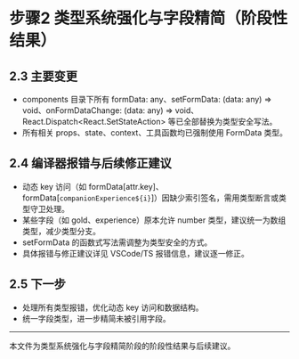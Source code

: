 # 步骤2 类型系统强化与字段精简（阶段性结果）

## 2.3 主要变更
- components 目录下所有 formData: any、setFormData: (data: any) => void、onFormDataChange: (data: any) => void、React.Dispatch<React.SetStateAction<any>> 等已全部替换为类型安全写法。
- 所有相关 props、state、context、工具函数均已强制使用 FormData 类型。

## 2.4 编译器报错与后续修正建议
- 动态 key 访问（如 formData[attr.key]、formData[`companionExperience${i}`]）因缺少索引签名，需用类型断言或类型守卫处理。
- 某些字段（如 gold、experience）原本允许 number 类型，建议统一为数组类型，减少类型分支。
- setFormData 的函数式写法需调整为类型安全的方式。
- 具体报错与修正建议详见 VSCode/TS 报错信息，建议逐一修正。

## 2.5 下一步
- 处理所有类型报错，优化动态 key 访问和数据结构。
- 统一字段类型，进一步精简未被引用字段。

---

本文件为类型系统强化与字段精简阶段的阶段性结果与后续建议。
